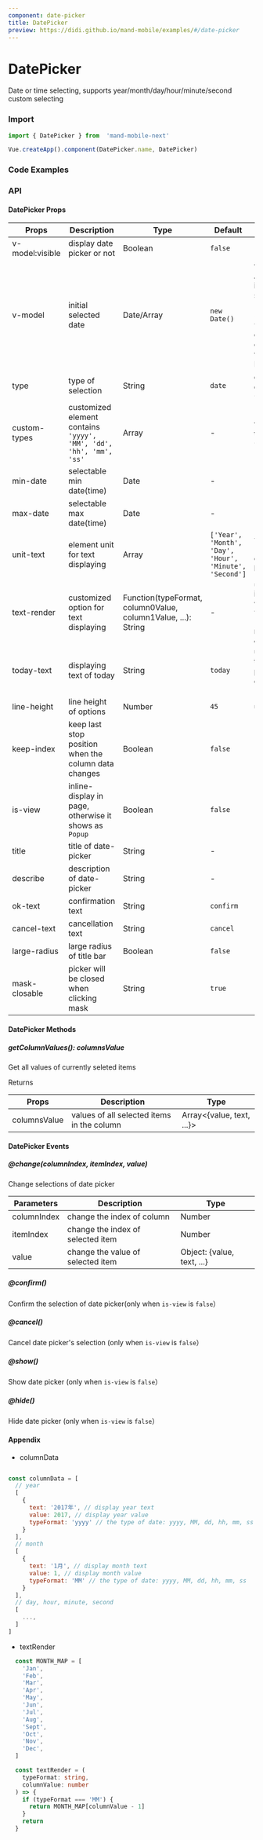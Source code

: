 ```yaml
---
component: date-picker
title: DatePicker
preview: https://didi.github.io/mand-mobile/examples/#/date-picker
---
```


# DatePicker

Date or time selecting, supports year/month/day/hour/minute/second custom selecting

### Import

```javascript
import { DatePicker } from  'mand-mobile-next'

Vue.createApp().component(DatePicker.name, DatePicker)
```

### Code Examples

<demo-wrapper
  src="src/packages/date-picker/demo"
/>

### API

#### DatePicker Props

|Props | Description | Type | Default | Note |
|----|-----|------|------|------|
|v-model:visible|display date picker or not|Boolean|`false`|-|
|v-model|initial selected date|Date/Array|`new Date()`|value is an Array including such as [23, 59, 59] when `type` is `time` or `custom`, otherwise value is a Date|
|type|type of selection|String|`date`|`date`, `time`, `datetime`, `custom`|
|custom-types|customized element contains `'yyyy', 'MM', 'dd', 'hh', 'mm', 'ss'`|Array|-|valid when type is `custom`|
|min-date|selectable min date(time)|Date|-|-|
|max-date|selectable max date(time)|Date|-|-|
|unit-text|element unit for text displaying|Array|`['Year', 'Month', 'Day', 'Hour', 'Minute', 'Second']`|`text-render` for complex logic|
|text-render|customized option for text displaying|Function(typeFormat, column0Value, column1Value, ...): String|-|`unit-text` is invalid when using `text-render`, refer to `Appendix`|
|today-text|displaying text of today|String|`today`|use `&` to take placeholder date, like `&(today)`|
|line-height|line height of options|Number|`45`|unit `px`|
|keep-index|keep last stop position when the column data changes|Boolean|`false`|-|
|is-view|inline-display in page, otherwise it shows as `Popup`|Boolean|`false`|-|
|title|title of date-picker|String|-|-|
|describe|description of date-picker|String|-|-|
|ok-text|confirmation text|String|`confirm`|-|
|cancel-text|cancellation text|String|`cancel`|-|
|large-radius|large radius of title bar|Boolean|`false`|-|
|mask-closable|picker will be closed when clicking mask|String|`true`|-|

#### DatePicker Methods

##### getColumnValues(): columnsValue

Get all values of currently seleted items

Returns

|Props | Description | Type|
|----|-----|------|
|columnsValue|values of all selected items in the column|Array<{value, text, ...}>|

#### DatePicker Events

##### @change(columnIndex, itemIndex, value)

Change selections of date picker

|Parameters | Description | Type|
|----|-----|------|
|columnIndex|change the index of column|Number|
|itemIndex|change the index of selected item|Number|
|value|change the value of selected item|Object: {value, text, ...}|

##### @confirm()

Confirm the selection of date picker(only when `is-view` is `false`）

##### @cancel()

Cancel date picker's selection (only when `is-view` is `false`）

##### @show()

Show date picker (only when `is-view` is `false`）

##### @hide()

Hide date picker (only when `is-view` is `false`）

#### Appendix

* columnData  

```javascript

const columnData = [
  // year
  [
    {
      text: '2017年', // display year text
      value: 2017, // display year value
      typeFormat: 'yyyy' // the type of date: yyyy, MM, dd, hh, mm, ss
    }
  ],
  // month
  [
    {
      text: '1月', // display month text
      value: 1, // display month value
      typeFormat: 'MM' // the type of date: yyyy, MM, dd, hh, mm, ss
    }
  ],
  // day, hour, minute, second
  [
    ...,
  ]
]
```

* textRender

```typescript
  const MONTH_MAP = [
    'Jan',
    'Feb',
    'Mar',
    'Apr',
    'May',
    'Jun',
    'Jul',
    'Aug',
    'Sept',
    'Oct',
    'Nov',
    'Dec',
  ]

  const textRender = (
    typeFormat: string,
    columnValue: number
  ) => {
    if (typeFormat === 'MM') {
      return MONTH_MAP[columnValue - 1]
    }
    return
  }
```
